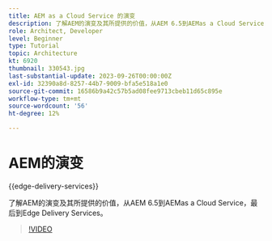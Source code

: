 ```yaml
---
title: AEM as a Cloud Service 的演变
description: 了解AEM的演变及其所提供的价值，从AEM 6.5到AEMas a Cloud Service，最后到Edge Delivery Services。
role: Architect, Developer
level: Beginner
type: Tutorial
topic: Architecture
kt: 6920
thumbnail: 330543.jpg
last-substantial-update: 2023-09-26T00:00:00Z
exl-id: 32390a8d-8257-44b7-9009-bfa5e518a1e0
source-git-commit: 16586b9a42c57b5ad08fee9713cbeb11d65c895e
workflow-type: tm+mt
source-wordcount: '56'
ht-degree: 12%

---
```


# AEM的演变

{{edge-delivery-services}}

了解AEM的演变及其所提供的价值，从AEM 6.5到AEMas a Cloud Service，最后到Edge Delivery Services。

>[!VIDEO](https://video.tv.adobe.com/v/330543?quality=12&learn=on)
